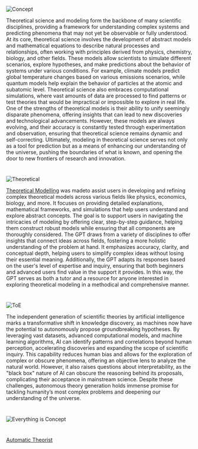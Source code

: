 ![Concept](https://github.com/user-attachments/assets/2c8c8d82-09aa-4048-9aef-9a16f321641f)

Theoretical science and modeling form the backbone of many scientific disciplines, providing a framework for understanding complex systems and predicting phenomena that may not yet be observable or fully understood. At its core, theoretical science involves the development of abstract models and mathematical equations to describe natural processes and relationships, often working with principles derived from physics, chemistry, biology, and other fields. These models allow scientists to simulate different scenarios, explore hypotheses, and make predictions about the behavior of systems under various conditions. For example, climate models predict global temperature changes based on various emissions scenarios, while quantum models help explain the behavior of particles at the atomic and subatomic level. Theoretical science also embraces computational simulations, where vast amounts of data are processed to find patterns or test theories that would be impractical or impossible to explore in real life. One of the strengths of theoretical models is their ability to unify seemingly disparate phenomena, offering insights that can lead to new discoveries and technological advancements. However, these models are always evolving, and their accuracy is constantly tested through experimentation and observation, ensuring that theoretical science remains dynamic and self-correcting. Ultimately, modeling in theoretical science serves not only as a tool for prediction but as a means of enhancing our understanding of the universe, pushing the boundaries of what is known, and opening the door to new frontiers of research and innovation.

#

![Theoretical](https://github.com/user-attachments/assets/c9ed7e6a-cf98-4c37-a11e-cce98208a4a6)

[Theoretical Modelling](https://chatgpt.com/g/g-QTnHJWSCq-theoretical-modelling) was madeto assist users in developing and refining complex theoretical models across various fields like physics, economics, biology, and more. It focuses on providing detailed explanations, mathematical frameworks, and simulations that help users understand and explore abstract concepts. The goal is to support users in navigating the intricacies of modeling by offering clear, step-by-step guidance, helping them construct robust models while ensuring that all components are thoroughly considered. The GPT draws from a variety of disciplines to offer insights that connect ideas across fields, fostering a more holistic understanding of the problem at hand. It emphasizes accuracy, clarity, and conceptual depth, helping users to simplify complex ideas without losing their essential meaning. Additionally, the GPT adapts its responses based on the user's level of expertise and inquiry, ensuring that both beginners and advanced users find value in the support it provides. In this way, the GPT serves as both a tutor and a resource for anyone interested in exploring theoretical modeling in a methodical and comprehensive manner.

#

![ToE](https://github.com/user-attachments/assets/6cd62b78-3c9d-4a9a-b120-17a4a4821fa9)

The independent generation of scientific theories by artificial intelligence marks a transformative shift in knowledge discovery, as machines now have the potential to autonomously propose groundbreaking hypotheses. By leveraging vast datasets, advanced computational models, and machine learning algorithms, AI can identify patterns and correlations beyond human perception, accelerating discoveries and expanding the scope of scientific inquiry. This capability reduces human bias and allows for the exploration of complex or obscure phenomena, offering an objective lens to analyze the natural world. However, it also raises questions about interpretability, as the "black box" nature of AI can obscure the reasoning behind its proposals, complicating their acceptance in mainstream science. Despite these challenges, autonomous theory generation holds immense promise for tackling humanity’s most complex problems and deepening our understanding of the universe.

#

![Everything is Concept](https://github.com/user-attachments/assets/8fac3c3e-a517-420d-8e63-3152b437a6ae)

#

[Automatic Theorist](https://chatgpt.com/g/g-67fe7986a08c8191b6e47a94b6bbb3d0-automatic-theorist)
